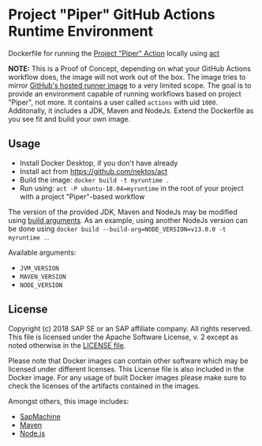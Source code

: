 # Project "Piper" GitHub Actions Runtime Environment

Dockerfile for running the [Project "Piper" Action](https://github.com/SAP/project-piper-action) locally using [act](https://github.com/nektos/act)

**NOTE:** This is a Proof of Concept, depending on what your GitHub Actions workflow does, the image will not work out of the box.
The image tries to mirror [GitHub's hosted runner image](https://github.com/actions/virtual-environments/blob/master/images/linux/Ubuntu1804-README.md) to a very limited scope.
The goal is to provide an environment capable of running workflows based on project "Piper", not more.
It contains a user called `actions` with uid `1000`.
Additonally, it includes a JDK, Maven and NodeJs.
Extend the Dockerfile as you see fit and build your own image.

## Usage

* Install Docker Desktop, if you don't have already
* Install act from https://github.com/nektos/act
* Build the image: `docker build -t myruntime .`
* Run using: `act -P ubuntu-18.04=myruntime` in the root of your project with a project "Piper"-based workflow

The version of the provided JDK, Maven and NodeJs may be modified using [build arguments](https://docs.docker.com/engine/reference/commandline/build/#set-build-time-variables---build-arg).
As an example, using another NodeJs version can be done using `docker build --build-arg=NODE_VERSION=v13.0.0 -t myruntime .`.

Available arguments:

- `JVM_VERSION`
- `MAVEN_VERSION`
- `NODE_VERSION`

## License

Copyright (c) 2018 SAP SE or an SAP affiliate company. All rights reserved.
This file is licensed under the Apache Software License, v. 2 except as noted
otherwise in the [LICENSE file](https://github.com/SAP/devops-docker-cx-server/blob/master/LICENSE).

Please note that Docker images can contain other software which may be licensed under different licenses. This License file is also included in the Docker image. For any usage of built Docker images please make sure to check the licenses of the artifacts contained in the images.

Amongst others, this image includes:

- [SapMachine](https://sap.github.io/SapMachine/)
- [Maven](http://maven.apache.org/)
- [Node.js](https://nodejs.org/en/)
